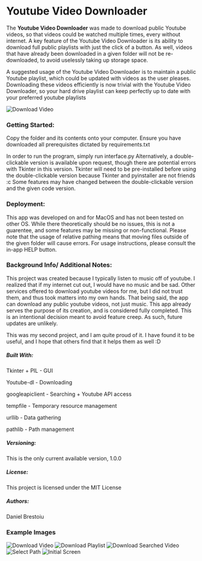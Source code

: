 # Youtube Video Downloader

The **Youtube Video Downloader** was made to download public Youtube videos, so that videos could be watched multiple times, every without internet. 
A key feature of the Youtube Video Downloader is its ability to download full public playlists with just the click of a button.
As well, videos that have already been downloaded in a given folder will not be re-downloaded, to avoid uselessly taking up storage space.

A suggested usage of the Youtube Video Downloader is to maintain a public Youtube playlist, which could be updated with videos as the user pleases.
Downloading these videos efficiently is now trivial with the Youtube Video Downloader, so your hard drive playlist can keep perfectly up to date with your preferred youtube playlists

![Download Video](Example-Screenshots/video_found_youtube_video_downloader.png)

### Getting Started:
Copy the folder and its contents onto your computer. 
Ensure you have downloaded all prerequisites dictated by requirements.txt

In order to run the program, simply run interface.py
Alternatively, a double-clickable version is available upon request, though there are potential errors with Tkinter in this version.
Tkinter will need to be pre-installed before using the double-clickable version because Tkinter and pyinstaller are not friends :c
Some features may have changed between the double-clickable version and the given code version.


### Deployment:
This app was developed on and for MacOS and has not been tested on other OS.
While there theoretically should be no issues, this is not a guarentee, and some features may be missing or non-functional.
Please note that the usage of relative pathing means that moving files outside of the given folder will cause errors. 
For usage instructions, please consult the in-app HELP button. 


### Background Info/ Additional Notes:
This project was created because I typically listen to music off of youtube. I realized that if my internet cut out, I would have no music and be sad.
Other services offered to download youtube videos for me, but I did not trust them, and thus took matters into my own hands. 
That being said, the app can download any public youtube videos, not just music. 
This app already serves the purpose of its creation, and is considered fully completed. This is an intentional decision meant to avoid feature creep. 
As such, future updates are unlikely.

This was my second project, and I am quite proud of it. I have found it to be useful, and I hope that others find that it helps them as well :D


##### Built With:
Tkinter + PIL - GUI

Youtube-dl - Downloading

googleapiclient - Searching + Youtube API access

tempfile - Temporary resource management

urllib - Data gathering

pathlib - Path management

##### Versioning:
This is the only current available version, 1.0.0

##### License: 
This project is licensed under the MIT License

##### Authors:
Daniel Brestoiu

### Example Images
![Download Video](Example-Screenshots/video_found_youtube_video_downloader.png)
![Download Playlist](Example-Screenshots/playlist_found_youtube_video_downloader.png)
![Download Searched Video](Example-Screenshots/search_youtube_video_downloader.png)
![Select Path](Example-Screenshots/path_selection_video_downloader.png)
![Initial Screen](Example-Screenshots/start_screen_youtube_video_downloader.png)
